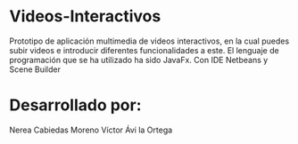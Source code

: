 # Videos-Interactivos
Prototipo de aplicación multimedia de videos interactivos, en la cual puedes subir videos e introducir diferentes funcionalidades a este.
El lenguaje de programación que se ha utilizado ha sido JavaFx. Con IDE Netbeans y Scene Builder
# Desarrollado por:
Nerea Cabiedas Moreno
Víctor Ávi la Ortega  
